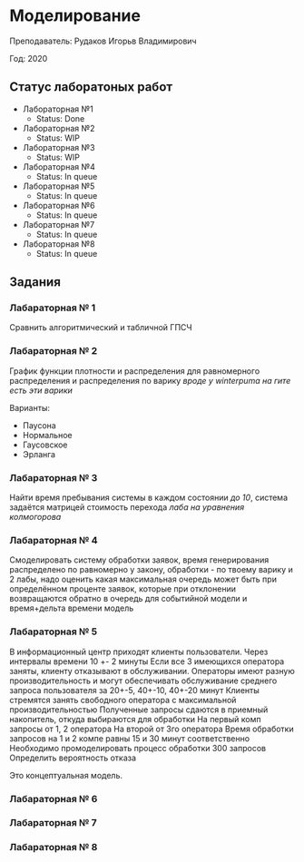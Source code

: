 # Моделирование #
Преподаватель: Рудаков Игорьв Владимирович

Год: 2020

## Статус лаборатоных работ ##

* Лабораторная №1
    * Status: Done
* Лабораторная №2
    * Status: WIP
* Лабораторная №3
    * Status: WIP
* Лабораторная №4
    * Status: In queue
* Лабораторная №5
    * Status: In queue
* Лабораторная №6
    * Status: In queue
* Лабораторная №7
    * Status: In queue
* Лабораторная №8
    * Status: In queue
    
## Задания ##
### Лабараторная № 1 ###
Сравнить алгоритмический и табличной ГПСЧ
### Лабараторная № 2 ###
График функции плотности и распределения для равномерного распределения и распределения по варику *вроде у
winterpuma на гите есть эти варики*

Варианты:
* Паусона
* Нормальное
* Гаусовское
* Эрланга

### Лабараторная № 3 ###
Найти время пребывания системы в каждом состоянии *до 10*, система задаётся матрицей стоимость перехода
*лаба на уравнения колмогорова*
### Лабараторная № 4 ###
Смоделировать систему обработки заявок, время генерирования распределено по равномерно у закону, 
обработки - по твоему варику и 2 лабы, надо оценить какая максимальная очередь может быть при определённом проценте
 заявок, которые при отклонении возвращаются обратно в очередь для событийной модели и время+дельта времени модель
### Лабараторная № 5 ###
В информационный центр приходят клиенты пользователи. Через интервалы времени 10 +- 2 минуты
Если все 3 имеющихся оператора заняты, клиенту отказывают в обслуживании. Операторы имеют разную производительность и 
могут обеспечивать обслуживание среднего запроса пользователя за 20+-5, 40+-10, 40+-20 минут
Клиенты стремятся занять свободного оператора с максимальной производительностью
Полученные запросы сдаются в приемный накопитель, откуда выбираются для обработки
На первый комп запросы от 1, 2 оператора
На второй от 3го оператора
Время обработки запросов на 1 и 2 компе равны 15 и 30 минут соответственно
Необходимо промоделировать процесс обработки 300 запросов
Определить вероятность отказа

Это концептуальная модель.
### Лабараторная № 6 ###
### Лабараторная № 7 ###
### Лабараторная № 8 ###
